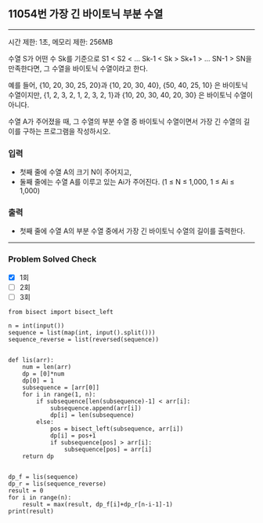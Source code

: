 ## 11054번 가장 긴 바이토닉 부분 수열

---

시간 제한: 1초, 메모리 제한: 256MB

수열 S가 어떤 수 Sk를 기준으로 S1 < S2 < ... Sk-1 < Sk > Sk+1 > ... SN-1 > SN을 만족한다면, 그 수열을 바이토닉 수열이라고 한다.

예를 들어, {10, 20, 30, 25, 20}과 {10, 20, 30, 40}, {50, 40, 25, 10} 은 바이토닉 수열이지만,  {1, 2, 3, 2, 1, 2, 3, 2, 1}과 {10, 20, 30, 40, 20, 30} 은 바이토닉 수열이 아니다.

수열 A가 주어졌을 때, 그 수열의 부분 수열 중 바이토닉 수열이면서 가장 긴 수열의 길이를 구하는 프로그램을 작성하시오.

### 입력

- 첫째 줄에 수열 A의 크기 N이 주어지고, 
- 둘째 줄에는 수열 A를 이루고 있는 Ai가 주어진다. (1 ≤ N ≤ 1,000, 1 ≤ Ai ≤ 1,000)

### 출력

- 첫째 줄에 수열 A의 부분 수열 중에서 가장 긴 바이토닉 수열의 길이를 출력한다.

---

### Problem Solved Check

- [x] 1회
- [ ] 2회
- [ ] 3회

~~~
from bisect import bisect_left

n = int(input())
sequence = list(map(int, input().split()))
sequence_reverse = list(reversed(sequence))


def lis(arr):
    num = len(arr)
    dp = [0]*num
    dp[0] = 1
    subsequence = [arr[0]]
    for i in range(1, n):
        if subsequence[len(subsequence)-1] < arr[i]:
            subsequence.append(arr[i])
            dp[i] = len(subsequence)
        else:
            pos = bisect_left(subsequence, arr[i])
            dp[i] = pos+1
            if subsequence[pos] > arr[i]:
                subsequence[pos] = arr[i]
    return dp


dp_f = lis(sequence)
dp_r = lis(sequence_reverse)
result = 0
for i in range(n):
    result = max(result, dp_f[i]+dp_r[n-i-1]-1)
print(result)

~~~